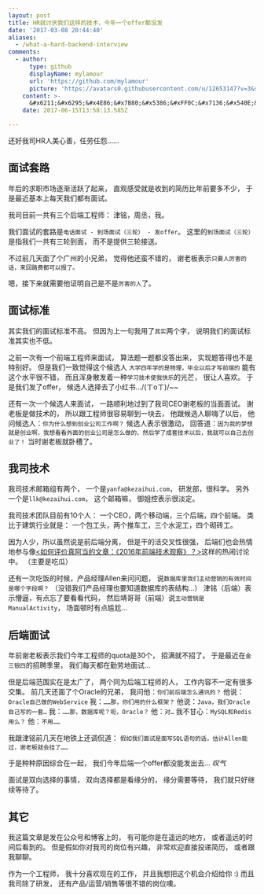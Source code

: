 ```yaml
---
layout: post
title: HR就讨厌我们这样的技术，今年一个offer都没发
date: '2017-03-08 20:44:40'
aliases:
  - /what-a-hard-backend-interview
comments:
  - author:
      type: github
      displayName: mylamour
      url: 'https://github.com/mylamour'
      picture: 'https://avatars0.githubusercontent.com/u/12653147?v=3&s=73'
    content: >-
      &#x6211;&#x6295;&#x4E86;&#x7B80;&#x5386;&#xFF0C;&#x7136;&#x540E;&#x6765;&#x7FFB;&#x4E1C;&#x897F;&#x3002;&#x7FFB;&#x5230;&#x4F60;&#x8FD9;&#x3002;&#x770B;&#x7684;&#x771F;&#x662F;&#x8D85;&#x7EA7;&#x5BF9;&#x80C3;&#x53E3;&#xFF0C;&#x770B;&#x7684;&#x597D;&#x723D;&#x3002;&#x4E0D;&#x8FC7;&#x4E5F;&#x89C9;&#x81EA;&#x5DF1;&#x83DC;&#x9E21;&#xFF0C;&#x4E0D;&#x77E5;&#x9053;&#x80FD;&#x4E0D;&#x80FD;&#x63A5;&#x5230;&#x9762;&#x8BD5;&#x901A;&#x77E5;&#x3002;
    date: 2017-06-15T13:58:13.585Z

---
```


还好我司HR人美心善，任劳任怨……

<!--MORE-->

## 面试套路

年后的求职市场逐渐活跃了起来，
直观感受就是收到的简历比年前要多不少，
于是最近基本上每天我们都有面试。

我司目前一共有三个后端工程师：
津铭，周丞，我。

我们面试的套路是`电话面试 - 到场面试（三轮） - 发offer`。
这里的`到场面试（三轮）`是指我们一共有三轮到面，
而不是提供三轮接送。

不过前几天面了个广州的小兄弟，
觉得他还蛮不错的，
谢老板表示`只要人厉害的话，来回路费都可以报了。`

嗯，接下来就需要他证明自己是不是`厉害的人`了。


## 面试标准

其实我们的面试标准不高。
但因为上一句我用了`其实`两个字，
说明我们的面试标准其实也不低。

之前一次有一个前端工程师来面试，
算法题一题都没答出来，
实现题答得也不是特别好。
但是我们一致觉得这个候选人
`大学四年学的是物理，毕业以后才写前端的`
能有这个水平很不错，
而且浑身散发着一种`学习技术使我快乐`的光芒，
很让人喜欢。
于是我们发了offer，
候选人选择去了小红书.../(ㄒoㄒ)/~~

还有一次一个候选人来面试，
一路顺利地过到了我司CEO谢老板的当面面试。
谢老板是做技术的，
所以跟工程师很容易聊到一块去，
他跟候选人聊嗨了以后，
他问候选人：`你为什么想到创业公司工作啊？`
候选人表示很激动，
回答道：`因为我的梦想就是创业啊，我想看看外面的创业公司是怎么做的，然后学了成套技术以后，我就可以自己去创业了！`
当时谢老板就卧槽了。


## 我司技术

我司技术邮箱组有两个，
一个是`yanfa@kezaihui.com`，
研发部，很科学。
另外一个是`llk@kezaihui.com`，
这个邮箱嘛，
御姐控表示很淡定。

我司技术团队目前有10个人：
一个CEO，两个移动端，三个后端，四个前端。
类比于建筑行业就是：
一个包工头，两个推车工，三个水泥工，四个砌砖工。

因为人少，所以虽然说是前后端分离，
但是干的活交叉性很强，
后端们也会热情地参与像[<如何评价真阿当的文章：《2016年前端技术观察》？>][zhihu-adang]这样的热闹讨论中。
（主要是吃瓜）

还有一次吃饭的时候，产品经理Allen来问问题，
说`数据库里我们主动营销的有效时间是哪个字段啊？`
（没错我们产品经理也要知道数据库的表结构…）
津铭（后端）表示懵逼，有点忘了要看看代码，
然后靖哥哥（前端）说`主动营销是ManualActivity`，
场面顿时有点尴尬…


## 后端面试

年前谢老板表示我们今年工程师的quota是30个，
招满就不招了。
于是最近在`金三银四`的招聘季里，
我们每天都在勤劳地面试…

但是后端范围实在是太广了，
两个同为后端工程师的人，
工作内容不一定有很多交集。
前几天还面了个Oracle的兄弟，
我问他：`你们前后端怎么通讯的？`
他说：`Oracle自己做的WebService`
我：`……那，你们用的什么框架？`
他说：`Java，我们Oracle自己写的一套…`
我：`……那，数据库呢？呃，Oracle？`
他：`对…`
我不甘心：`MySQL和Redis用么？`
他：`不用……`

我跟津铭前几天在地铁上还调侃道：
`假如我们面试是面写SQL语句的话，估计Allen能过，谢老板就会挂了……`

于是种种原因综合在一起，
我们今年后端一个offer都没能发出去…
*叹气*

面试是双向选择的事情，
双向选择都是看缘分的，
缘分需要等待，
我们就只好继续等待了。


## 其它

我这篇文章是发在公众号和博客上的，
有可能你是在遥远的地方，
或者遥远的时间后看到的。
但是假如你对我司的岗位有兴趣，
非常欢迎直接投递简历，
或者跟我聊聊。

作为一个工程师，
我十分喜欢现在的工作，
并且我想把这个机会介绍给你 :)
而且我司除了研发，
还有产品/运营/销售等很不错的岗位噢。

[zhihu-adang]: https://www.zhihu.com/question/53625757
